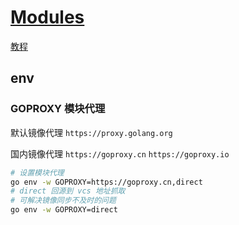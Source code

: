 # [Modules](https://go.dev/ref/mod)

[教程](https://zhuanlan.zhihu.com/p/613649591)

## env

### GOPROXY 模块代理

默认镜像代理 `https://proxy.golang.org`

国内镜像代理 `https://goproxy.cn` `https://goproxy.io`

```bash
# 设置模块代理
go env -w GOPROXY=https://goproxy.cn,direct
# direct 回源到 vcs 地址抓取
# 可解决镜像同步不及时的问题
go env -w GOPROXY=direct
```
